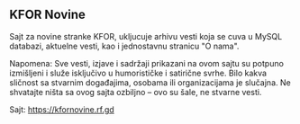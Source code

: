 ## KFOR Novine
Sajt za novine stranke KFOR, ukljucuje arhivu vesti koja se cuva u MySQL databazi, aktuelne vesti, kao i jednostavnu stranicu "O nama".


Napomena: Sve vesti, izjave i sadržaji prikazani na ovom sajtu su potpuno izmišljeni i služe isključivo u humorističke i satirične svrhe. Bilo kakva sličnost sa stvarnim događajima, osobama ili organizacijama je slučajna.
Ne shvatajte ništa sa ovog sajta ozbiljno – ovo su šale, ne stvarne vesti.

Sajt: https://kfornovine.rf.gd
